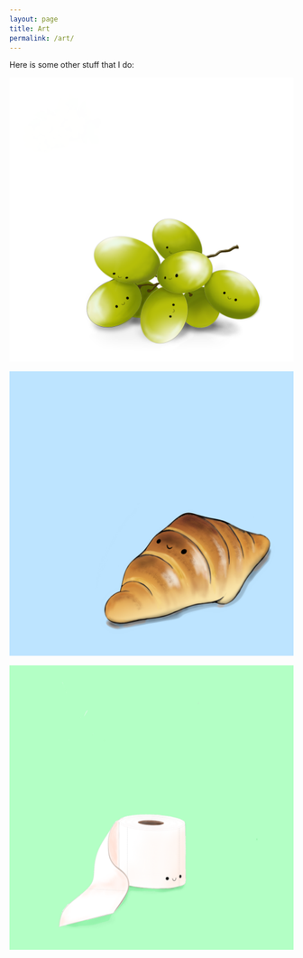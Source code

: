 ```yaml
---
layout: page
title: Art
permalink: /art/
---
```


Here is some other stuff that I do:

![Grapes](/images/grapes.png)

![Croissant](/images/croissant.png)

![TP](/images/tp.png)
